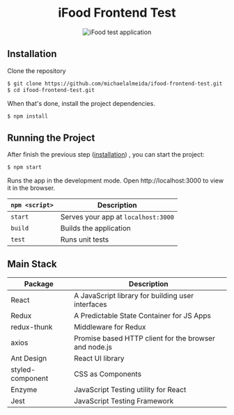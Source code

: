 <h1 align="center">
  iFood Frontend Test
</h1>

<p align="center">
<img src="https://i.ibb.co/9cmTnrq/ifoodtest.png" alt="iFood test application">

</p>

## Installation

Clone the repository

```bash
$ git clone https://github.com/michaelalmeida/ifood-frontend-test.git
$ cd ifood-frontend-test.git
```

When that's done, install the project dependencies.

```bash
$ npm install
```

## Running the Project

After finish the previous step ([installation](#installation)) , you can start the project:

```bash
$ npm start
```

Runs the app in the development mode. Open http://localhost:3000 to view it in the browser.

| `npm <script>` | Description                         |
| -------------- | ----------------------------------- |
| `start`        | Serves your app at `localhost:3000` |
| `build`        | Builds the application              |
| `test`         | Runs unit tests                     |

## Main Stack

| Package          | Description                                           |
| ---------------- | ----------------------------------------------------- |
| React            | A JavaScript library for building user interfaces     |
| Redux            | A Predictable State Container for JS Apps             |
| redux-thunk      | Middleware for Redux                                  |
| axios            | Promise based HTTP client for the browser and node.js |
| Ant Design       | React UI library                                      |
| styled-component | CSS as Components                                     |
| Enzyme           | JavaScript Testing utility for React                  |
| Jest             | JavaScript Testing Framework                          |
